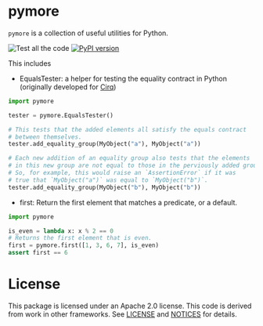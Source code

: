 # pymore

`pymore` is a collection of useful utilities for Python.

![Test all the code](https://github.com/dabacon/pymore/workflows/Continuous%20Integration/badge.svg)
[![PyPI version](https://badge.fury.io/py/pymore.svg)](https://badge.fury.io/py/pymore)

This includes

* EqualsTester: a helper for testing the equality contract in Python (originally developed
for [Cirq](https://github.com/quantumlib/cirq))

```python
import pymore

tester = pymore.EqualsTester()

# This tests that the added elements all satisfy the equals contract
# between themselves.
tester.add_equality_group(MyObject("a"), MyObject("a"))

# Each new addition of an equality group also tests that the elements
# in this new group are not equal to those in the perviously added group.
# So, for example, this would raise an `AssertionError` if it was
# true that `MyObject("a")` was equal to `MyObject("b")`.
tester.add_equality_group(MyObject("b"), MyObject("b"))
```

* first: Return the first element that matches a predicate, or a default.

```python
import pymore

is_even = lambda x: x % 2 == 0
# Returns the first element that is even.
first = pymore.first([1, 3, 6, 7], is_even)
assert first == 6
```

# License

This package is licensed under an Apache 2.0 license. This code is derived from work in
other frameworks.  See [LICENSE](https://github.com/dabacon/pymore/blob/main/LICENSE)
and [NOTICES](https://github.com/dabacon/pymore/blob/main/NOTICES) for details.
